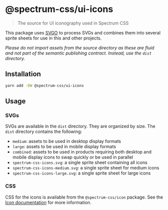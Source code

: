 # @spectrum-css/ui-icons

> The source for UI iconography used in Spectrum CSS

This package uses [SVGO](https://github.com/svg/svgo) to process SVGs and combines them into several sprite sheets for use in this and other projects.

_Please do not import assets from the source directory as these are fluid and not part of the semantic publishing contract. Instead, use the `dist` directory._

## Installation

```sh
yarn add -DW @spectrum-css/ui-icons
```

## Usage

### SVGs

SVGs are available in the `dist` directory. They are organized by size. The `dist` directory contains the following:

- `medium`: assets to be used in desktop display formats
- `large`: assets to be used in mobile display formats
- `combined`: assets to be used in products requiring both desktop and mobile display icons to swap quickly or be used in parallel
- `spectrum-css-icons.svg`: a single sprite sheet containing all icons
- `spectrum-css-icons-medium.svg`: a single sprite sheet for medium icons
- `spectrum-css-icons-large.svg`: a single sprite sheet for large icons

### CSS

CSS for the icons is available from the `@spectrum-css/icon` package. See the [Icon documentation](../components/icon/README.md) for more information.
